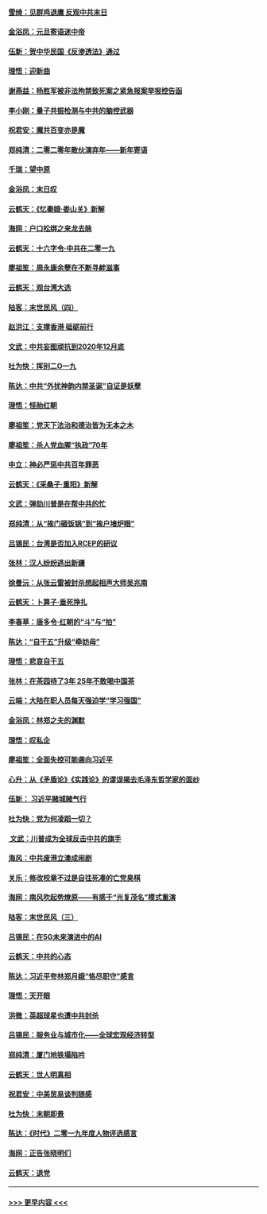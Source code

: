 #### [雪绮：见群鸡退鹰  反观中共末日](../pages/nsc993/n11762112.md?t=01030622) 
#### [金浴凤：元旦寄语迷中帝](../pages/nsc993/n11761788.md?t=01030622) 
#### [伍新：贺中华民国《反渗透法》通过](../pages/nsc993/n11761994.md?t=01030622) 
#### [理悟：迎新曲](../pages/nsc993/n11761152.md?t=01030622) 
#### [谢燕益：杨胜军被非法拘禁致死案之紧急报案举报控告函](../pages/nsc993/n11756134.md?t=01030622) 
#### [李小刚：量子共振检测与中共的脑控武器](../pages/nsc993/n11754518.md?t=01030622) 
#### [祝君安：魔共百变亦是魔](../pages/nsc993/n11754469.md?t=01030622) 
#### [郑纯清：二零二零年散伙演弃年——新年寄语](../pages/nsc993/n11754195.md?t=01030622) 
#### [千瑞：望中原](../pages/nsc993/n11754159.md?t=01030622) 
#### [金浴凤：末日叹](../pages/nsc993/n11752359.md?t=01030622) 
#### [云鹤天：《忆秦娥‧娄山关》新解](../pages/nsc993/n11752348.md?t=01030622) 
#### [海网：户口松绑之来龙去脉](../pages/nsc993/n11752328.md?t=01030622) 
#### [云鹤天：十六字令‧中共在二零一九](../pages/nsc993/n11752305.md?t=01030622) 
#### [廖祖笙：周永康余孽在不断寻衅滋事](../pages/nsc993/n11751013.md?t=01030622) 
#### [云鹤天：观台湾大选](../pages/nsc993/n11751007.md?t=01030622) 
#### [陆客：末世民风（四）](../pages/nsc993/n11749203.md?t=01030622) 
#### [赵洪江：支撑香港 砥砺前行](../pages/nsc993/n11748482.md?t=01030622) 
#### [文武：中共妄图顽抗到2020年12月底](../pages/nsc993/n11748446.md?t=01030622) 
#### [吐为快：挥别二O一九](../pages/nsc993/n11748411.md?t=01030622) 
#### [陈达：中共“外扰神韵内禁圣诞”自证是妖孽](../pages/nsc993/n11748226.md?t=01030622) 
#### [理悟：怪胎红朝](../pages/nsc993/n11748206.md?t=01030622) 
#### [廖祖笙：党天下法治和德治皆为无本之木](../pages/nsc993/n11748135.md?t=01030622) 
#### [廖祖笙：杀人党血腥“执政”70年](../pages/nsc993/n11745144.md?t=01030622) 
#### [中立：神必严惩中共百年罪恶](../pages/nsc993/n11744970.md?t=01030622) 
#### [云鹤天：《采桑子‧重阳》新解](../pages/nsc993/n11744948.md?t=01030622) 
#### [文武：弹劾川普是在帮中共的忙](../pages/nsc993/n11744758.md?t=01030622) 
#### [郑纯清：从“挨门砸饭锅”到“挨户堵炉眼”](../pages/nsc993/n11744745.md?t=01030622) 
#### [吕锡民：台湾是否加入RCEP的研议](../pages/nsc993/n11744701.md?t=01030622) 
#### [张林：汉人纷纷逃出新疆](../pages/nsc993/n11743530.md?t=01030622) 
#### [徐曼沅：从张云雷被封杀想起相声大师吴兆南](../pages/nsc993/n11741816.md?t=01030622) 
#### [云鹤天：卜算子‧垂死挣扎](../pages/nsc993/n11739956.md?t=01030622) 
#### [李春草：唐多令‧红朝的“斗”与“拍”](../pages/nsc993/n11739830.md?t=01030622) 
#### [陈达：“自干五”升级“牵妨母”](../pages/nsc993/n11739724.md?t=01030622) 
#### [理悟：悲哀自干五](../pages/nsc993/n11739547.md?t=01030622) 
#### [张林：在茶园待了3年 25年不敢喝中国茶](../pages/nsc993/n11739240.md?t=01030622) 
#### [云端：大陆在职人员每天强迫学“学习强国”](../pages/nsc993/n11738735.md?t=01030622) 
#### [金浴凤：林郑之夫的渊默](../pages/nsc993/n11737735.md?t=01030622) 
#### [理悟：叹私企](../pages/nsc993/n11737715.md?t=01030622) 
#### [廖祖笙：全面失控可能袭向习近平](../pages/nsc993/n11737704.md?t=01030622) 
#### [心升：从《矛盾论》《实践论》的谬误揭去毛泽东哲学家的面纱](../pages/nsc993/n11736962.md?t=01030622) 
#### [伍新： 习近平赌城赌气行](../pages/nsc993/n11736929.md?t=01030622) 
#### [吐为快：党为何凌蹈一切？](../pages/nsc993/n11736915.md?t=01030622) 
#### [ 文武：川普成为全球反击中共的旗手](../pages/nsc993/n11736882.md?t=01030622) 
#### [海风：中共废港立澳成闹剧](../pages/nsc993/n11735857.md?t=01030622) 
#### [关乐：修改校章不过是自往死凑的亡党臭棋](../pages/nsc993/n11735097.md?t=01030622) 
#### [海网：南风吹起势燎原——有感于“光复茂名”模式重演](../pages/nsc993/n11732308.md?t=01030622) 
#### [陆客：末世民风（三）](../pages/nsc993/n11732211.md?t=01030622) 
#### [吕锡民：在5G未来演进中的AI](../pages/nsc993/n11730010.md?t=01030622) 
#### [云鹤天：中共的心态](../pages/nsc993/n11729906.md?t=01030622) 
#### [陈达：习近平夸林郑月娥“恪尽职守”感言](../pages/nsc993/n11729881.md?t=01030622) 
#### [理悟：天开眼](../pages/nsc993/n11729699.md?t=01030622) 
#### [洪微：英超球星也遭中共封杀](../pages/nsc993/n11727243.md?t=01030622) 
#### [吕锡民：服务业与城市化——全球宏观经济转型](../pages/nsc993/n11725845.md?t=01030622) 
#### [郑纯清：厦门地铁塌陷吟](../pages/nsc993/n11725813.md?t=01030622) 
#### [云鹤天：世人明真相](../pages/nsc993/n11725621.md?t=01030622) 
#### [祝君安：中美贸易谈判随感](../pages/nsc993/n11725609.md?t=01030622) 
#### [吐为快：末朝即景](../pages/nsc993/n11723365.md?t=01030622) 
#### [陈达：《时代》二零一九年度人物评选感言](../pages/nsc993/n11723337.md?t=01030622) 
#### [海网：正告张晓明们](../pages/nsc993/n11723228.md?t=01030622) 
#### [云鹤天：退党](../pages/nsc993/n11723056.md?t=01030622) 

----
#### [ >>> 更早内容 <<< ](../indexes/nsc993-earlier.md)
